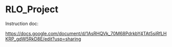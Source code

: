 # RLO_Project

Instruction doc:

  https://docs.google.com/document/d/1AsRHQVk_70M68PdrkbY4TAt5siRfLHKRP_gdW5RkD8E/edit?usp=sharing
